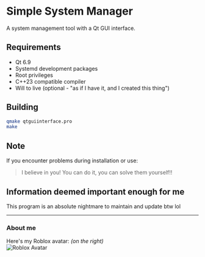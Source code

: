 # Simple System Manager

A system management tool with a Qt GUI interface.

## Requirements
- Qt 6.9
- Systemd development packages
- Root privileges
- C++23 compatible compiler
- Will to live (optional - "as if I have it, and I created this thing")

## Building
```bash
qmake qtguiinterface.pro
make
```

## Note
If you encounter problems during installation or use:
> I believe in you! You can do it, you can solve them yourself!!

## Information deemed important enough for me
This program is an absolute nightmare to maintain and update btw lol

---

### About me
Here's my Roblox avatar: *(on the right)*  
![Roblox Avatar](https://i.imgur.com/bW3nmVZ.png) 
